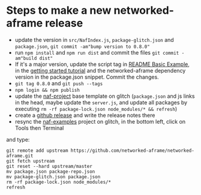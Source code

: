 # Steps to make a new networked-aframe release

- update the version in `src/NafIndex.js`, `package-glitch.json` and `package.json`, `git commit -am"bump version to 0.8.0"`
- run `npm install` and `npm run dist` and commit the files `git commit -am"build dist"`
- If it's a major version, update the script tag in [README Basic Example](https://github.com/networked-aframe/networked-aframe#basic-example), in the [getting started tutorial](docs/getting-started-local.md) and the networked-aframe dependency version in the package.json snippet. Commit the changes.
- `git tag 0.8.0` and `git push --tags`
- `npm login && npm publish`
- update the [naf-project](https://glitch.com/edit/#!/naf-project) base template on glitch (`package.json` and js links in the head, maybe update the `server.js`, and update all packages by executing `rm -rf package-lock.json node_modules/* && refresh`)
- create a [github release](https://github.com/networked-aframe/networked-aframe/releases) and write the release notes there
- resync the [naf-examples](https://glitch.com/edit/#!/naf-examples) project on glitch, in the bottom left, click on Tools then Terminal

and type:

```
git remote add upstream https://github.com/networked-aframe/networked-aframe.git
git fetch upstream
git reset --hard upstream/master
mv package.json package-repo.json
mv package-glitch.json package.json
rm -rf package-lock.json node_modules/*
refresh
```
